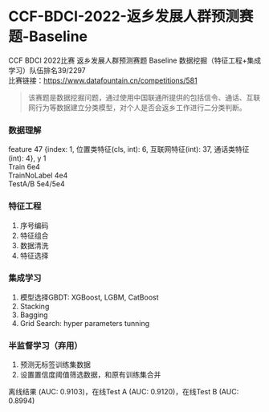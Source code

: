 # CCF-BDCI-2022-返乡发展人群预测赛题-Baseline
CCF BDCI 2022比赛 返乡发展人群预测赛题 Baseline 数据挖掘（特征工程+集成学习）队伍排名39/2297  
比赛链接：https://www.datafountain.cn/competitions/581  
> 该赛题是数据挖掘问题，通过使用中国联通所提供的包括信令、通话、互联网行为等数据建立分类模型，对个人是否会返乡工作进行二分类判断。  

### 数据理解
feature 47 {index: 1, 位置类特征(cls, int): 6, 互联网特征(int): 37, 通话类特征(int): 4}, y 1  
Train 6e4  
TrainNoLabel 4e4  
TestA/B 5e4/5e4  
  
### 特征工程
1. 序号编码
2. 特征组合
3. 数据清洗
4. 特征选择
  
### 集成学习
1. 模型选择GBDT: XGBoost, LGBM, CatBoost
2. Stacking
3. Bagging
4. Grid Search: hyper parameters tunning
  
### 半监督学习（弃用）
1. 预测无标签训练集数据
2. 设置置信度阈值筛选数据，和原有训练集合并
  
离线结果 (AUC: 0.9103)，在线Test A (AUC: 0.9120)，在线Test B (AUC: 0.8994)
